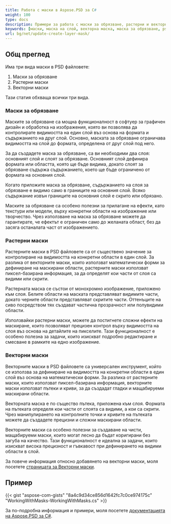 ```yaml
---
title: Работа с маски в Aspose.PSD за C#
weight: 100
type: docs
description: Примери за работа с маски за обрязване, растерни и векторни маски в PSD файл
keywords: [маски, маска на слой, векторна маска, маска за обрязване, psd, psd api, C#, csharp, примерен код]
url: bg/net/update-create-layer-mask/
---
```


## Общ преглед

Има три вида маски в PSD файловете:
1. Маски за обрязване
2. Растерни маски
3. Векторни маски

Тази статия обхваща всички три вида.

### Маски за обрязване

Маските за обрязване са мощна функционалност в софтуер за графичен дизайн и обработка на изображения, която ви позволява да контролирате видимостта на един слой въз основа на формата и съдържанието на друг слой. Основно, маската за обрязване ограничава видимостта на слой до формата, определена от друг слой под него.

За да създадете маска за обрязване, са ви необходими два слоя: основният слой и слоят за обрязване. Основният слой дефинира формата или областта, която ще бъде видима, докато слоят за обрязване съдържа съдържанието, което ще бъде ограничено от формата на основния слой.

Когато приложите маска за обрязване, съдържанието на слоя за обрязване е видимо само в границите на основния слой. Всяко съдържание извън границите на основния слой е скрито или обрязано.

Маските за обрязване са особено полезни за прилагане на ефекти, като текстури или модели, върху конкретни области на изображение или творчество. Чрез използване на маска за обрязване можете да гарантирате, че ефектът е ограничен само до желаната област, без да засяга останалата част от изображението.

### Растерни маски

Растерните маски в PSD файловете са от съществено значение за контролиране на видимостта на конкретни области в един слой. За разлика от векторните маски, които използват математически форми за дефиниране на маскирани области, растерните маски използват пиксел-базирана информация, за да определят кои части от слоя са видими или скрити.

Растерната маска се състои от монохромно изображение, приложено към слоя. Белите области на маската представляват видимите части, докато черните области представляват скритите части. Оттенъците на сиво посредством тях създават частична прозрачност или полувидими области.

Използвайки растерни маски, можете да постигнете сложни ефекти на маскиране, които позволяват прецизен контрол върху видимостта на слоя въз основа на детайлите на пикселите. Тази функционалност е особено полезна за задачи, които изискват подробно редактиране и смесване в рамките на едно изображение.

### Векторни маски

Векторните маски в PSD файловете са универсален инструмент, който се използва за дефиниране на видимостта на конкретни области в един слой въз основа на математически форми. За разлика от растерните маски, които използват пиксел-базирана информация, векторните маски използват пътеки и криви, за да създадат гладки и мащабируеми маскирани области.

Векторната маска е по същество пътека, приложена към слоя. Формата на пътеката определя кои части от слоята са видими, а кои са скрити. Чрез манипулирането на контролните точки и кривите на пътеката можете да създадете прецизни и сложни маскирани области.

Векторните маски са особено полезни за създаване на чисти, мащабируеми маски, които могат лесно да бъдат коригирани без загуба на качество. Тази функционалност е идеална за задачи, които изискват висока прецизност и гъвкавост при дефинирането на видими области в слой.

За повече информация относно добавянето на векторни маски, моля посетете [страницата за Векторни маски](psd/bg/net/layer-vector-mask/).

## Пример
{{< gist "aspose-com-gists" "8a4c9d34ce856d1642fc7c0ce974175c" "WorkingWithMasks-WorkingWithMasks.cs" >}}

За по-подробна информация и примери, моля посетете [документацията на Aspose.PSD за C#](https://docs.aspose.com/psd/net/).